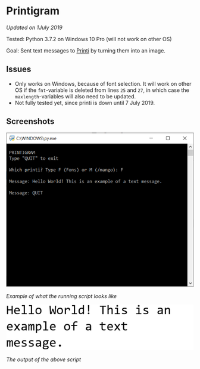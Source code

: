 # Printigram

*Updated on 1July 2019*



Tested: Python 3.7.2 on Windows 10 Pro (will not work on other OS)

Goal: Sent text messages to [Printi](https://printi.me) by turning them into an image. 

## Issues

* Only works on Windows, because of font selection. It will work on other OS if the `fnt`-variable is deleted from lines `25` and `27`, in which case the `maxlength`-variables will also need to be updated. 
* Not fully tested yet, since printi is down until 7 July 2019.

## Screenshots
![Example of running script](Example%20of%20running%20script.png "Example of running script")

*Example of what the running script looks like*



![Example of text message](Example%20of%20text%20message.png "Example of text message")

*The output of the above script*

